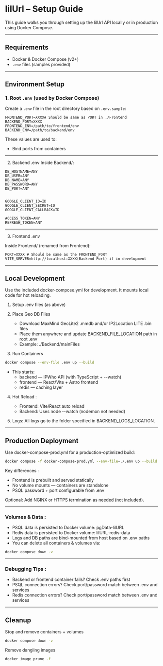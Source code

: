 # lilUrl – Setup Guide

This guide walks you through setting up the lilUrl API locally or in production using Docker Compose.

---

## Requirements

- Docker & Docker Compose (v2+)
- `.env` files (samples provided)

---

## Environment Setup

### 1. Root `.env` (used by Docker Compose)

Create a `.env` file in the root directory based on `.env.sample`:

```env
FRONTEND_PORT=XXXX# Should be same as PORT in ./Frontend
BACKEND_PORT=XXXX
FRONTEND_ENV=/path/to/frontend/env
BACKEND_ENV=/path/to/backend/env
```
These values are used to:
- Bind ports from containers

---

2. Backend .env
   Inside Backend/:

```env
DB_HOSTNAME=ANY
DB_USER=ANY
DB_NAME=ANY
DB_PASSWORD=ANY
DB_PORT=ANY


GOOGLE_CLIENT_ID=ID
GOOGLE_CLIENT_SECRET=ID
GOOGLE_CLIENT_CALLBACK=ID

ACCESS_TOKEN=ANY
REFRESH_TOKEN=ANY
```

---

3. Frontend .env

Inside Frontend/ (renamed from Frontend):
```env
PORT=XXXX # Should be same as the FRONTEND_PORT
VITE_SERVER=http://localhost:XXXX(Backend Port) if in development
```

---

## Local Development

Use the included docker-compose.yml for development. It mounts local code for hot reloading.

1. Setup .env files (as above)

2. Place Geo DB Files
    - Download MaxMind GeoLite2 .mmdb and/or IP2Location LITE .bin files
    - Place them anywhere and update BACKEND_FILE_LOCATION path in root .env
    - Example: ./Backend/mainFiles

3. Run Containers
  ```bash
  docker compose --env-file .env up --build
  ```
- This starts:
  - backend — IPWho API (with TypeScript + --watch)
  - frontend — React/Vite + Astro frontend
  - redis — caching layer

4. Hot Reload :
    - Frontend: Vite/React auto reload
    - Backend: Uses node --watch (nodemon not needed)

5. Logs: All logs go to the folder specified in BACKEND_LOGS_LOCATION.

---

## Production Deployment

Use docker-compose-prod.yml for a production-optimized build:
```bash
docker compose -f docker-compose-prod.yml --env-file=./.env up --build -d
```

Key differences :
- Frontend is prebuilt and served statically
- No volume mounts — containers are standalone
- PSQL password + port configurable from .env

Optional: Add NGINX or HTTPS termination as needed (not included).

---

### Volumes & Data :
- PSQL data is persisted to Docker volume: pgData-lilURL
- Redis data is persisted to Docker volume: lilURL-redis-data
- Logs and DB paths are bind-mounted from host based on .env paths
- You can delete all containers & volumes via:

```bash
docker compose down -v
```

---

### Debugging Tips :
- Backend or frontend container fails? Check .env paths first
- PSQL connection errors?  Check port/password match between .env and services  
- Redis connection errors? Check port/password match between .env and services

---

## Cleanup

Stop and remove containers + volumes
```bash
docker compose down -v
```

Remove dangling images
```bash
docker image prune -f
```